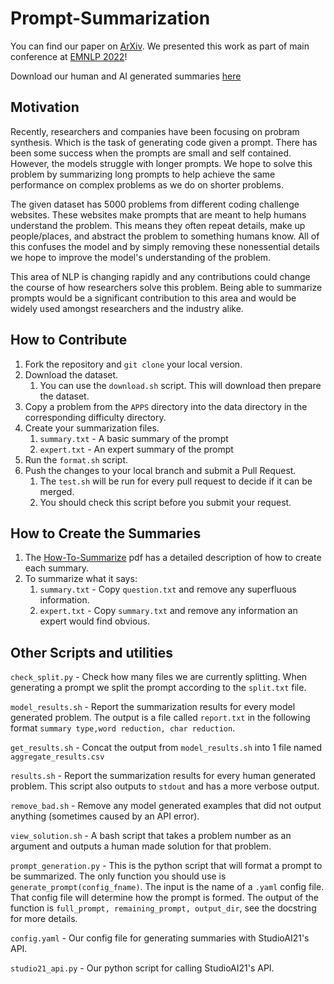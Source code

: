 # Prompt-Summarization
You can find our paper on [ArXiv](https://arxiv.org/abs/2203.08597). We presented this work as part of main conference at [EMNLP 2022](https://2022.emnlp.org/)!

Download our human and AI generated summaries [here](https://drive.google.com/file/d/1VxB0G0BXwNrp3S0CE-fpqbZQt9hOzfay/view?usp=drive_link)

## Motivation
Recently, researchers and companies have been focusing on probram synthesis.
Which is the task of generating code given a prompt. There has been some success when the prompts
are small and self contained. However, the models struggle with longer prompts. We hope to solve this problem by summarizing long prompts to help achieve the same performance on complex problems as we do on shorter problems.

The given dataset has 5000 problems from different coding challenge websites. These websites make prompts that are meant to help humans understand the problem. This means they often repeat details, make up people/places, and abstract the problem to something humans know. All of this confuses the model and by simply removing these nonessential details we hope to improve the model's understanding of the problem.

This area of NLP is changing rapidly and any contributions could change the course of how researchers solve this problem. Being able to summarize prompts would be a significant contribution to this area and would be widely used amongst researchers and the industry alike.

## How to Contribute
1. Fork the repository and `git clone` your local version.
2. Download the dataset.
    1. You can use the `download.sh` script. This will download then prepare the dataset.
3. Copy a problem from the `APPS` directory into the data directory in the corresponding difficulty directory.
4. Create your summarization files.
    1. `summary.txt` - A basic summary of the prompt
    2. `expert.txt` - An expert summary of the prompt
5. Run the `format.sh` script.
6. Push the changes to your local branch and submit a Pull Request.
    1. The `test.sh` will be run for every pull request to decide if it can be merged.
    2. You should check this script before you submit your request. 

## How to Create the Summaries
1. The [How-To-Summarize](How-To-Summarize.pdf) pdf has a detailed description of how to create each summary.
2. To summarize what it says:
    1. `summary.txt` - Copy `question.txt` and remove any superfluous information.
    2. `expert.txt` - Copy `summary.txt` and remove any information an expert would find obvious.

## Other Scripts and utilities
`check_split.py` - Check how many files we are currently splitting. When generating a prompt we split the prompt according to the `split.txt` file.

`model_results.sh` - Report the summarization results for every model generated problem. The output is a file called `report.txt` in the following format `summary type,word reduction, char reduction`.

`get_results.sh` - Concat the output from `model_results.sh` into 1 file named `aggregate_results.csv`

`results.sh` - Report the summarization results for every human generated problem. This script also outputs to `stdout` and has a more verbose output. 

`remove_bad.sh` - Remove any model generated examples that did not output anything (sometimes caused by an API error).

`view_solution.sh` - A bash script that takes a problem number as an argument and outputs a human made solution for that problem.

`prompt_generation.py` - This is the python script that will format a prompt to be summarized. The only function you should use is `generate_prompt(config_fname)`. The input is the name of a `.yaml` config file.
That config file will determine how the prompt is formed. The output of the function is `full_prompt, remaining_prompt, output_dir`, see the docstring for more details.

`config.yaml` - Our config file for generating summaries with StudioAI21's API.

`studio21_api.py` - Our python script for calling StudioAI21's API.
